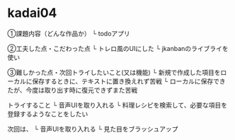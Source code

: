# kadai04


①課題内容（どんな作品か）
└ todoアプリ

②工夫した点・こだわった点
└ トレロ風のUIにした
└ jkanbanのライブライを使い

③難しかった点・次回トライしたいこと(又は機能)
└ 新規で作成した項目をローカルに保存するときに、テキストに置き換えれず苦戦
└ ローカルに保存できたが、今度は取り出す時に復元できずまた苦戦

トライすること
└ 音声UIを取り入れる
└ 料理レシピを検索して、必要な項目を登録するようなことをしたい

次回は、
└ 音声UIを取り入れる
└ 見た目をブラッシュアップ